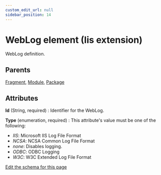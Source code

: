 ```yaml
---
custom_edit_url: null
sidebar_position: 14
---
```

# WebLog element (Iis extension)
WebLog definition.

## Parents
[Fragment](../wxs/fragment.md), [Module](../wxs/module.md), [Package](../wxs/package.md)

## Attributes
**Id** (String, required)
  : Identifier for the WebLog.

**Type** (enumeration, required)
  :  This attribute's value must be one of the following:
- *IIS*: Microsoft IIS Log File Format
- *NCSA*: NCSA Common Log File Format
- *none*: Disables logging.
- *ODBC*: ODBC Logging
- *W3C*: W3C Extended Log File Format


[Edit the schema for this page](https://github.com/wixtoolset/web/blob/master/src/xsd4/iis.xsd)